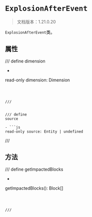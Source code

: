 # `ExplosionAfterEvent`

> 文档版本：1.21.0.20

`ExplosionAfterEvent`类。

## 属性

/// define
dimension

- ```js
read-only dimension: Dimension
```



///


/// define
source

- ```js
read-only source: Entity | undefined
```



///


## 方法

/// define
getImpactedBlocks

- ```js
getImpactedBlocks(): Block[]
```



///

